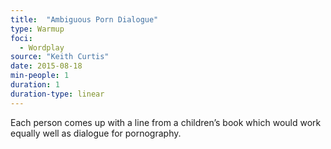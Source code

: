 ```yaml
---
title:  "Ambiguous Porn Dialogue"
type: Warmup
foci:
  - Wordplay
source: "Keith Curtis"
date: 2015-08-18
min-people: 1
duration: 1
duration-type: linear
---
```

Each person comes up with a line from a children’s book which would work equally well as dialogue for pornography.
